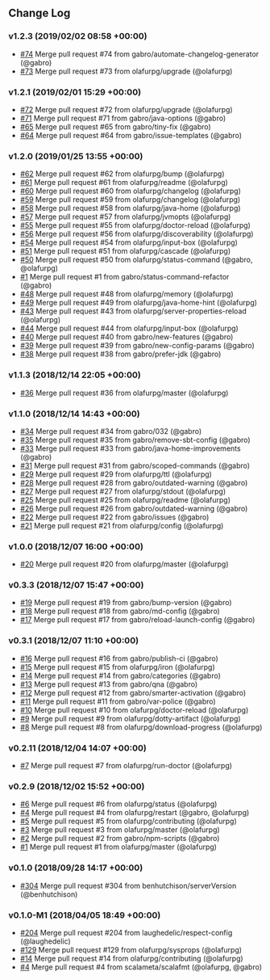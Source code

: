 ## Change Log

### v1.2.3 (2019/02/02 08:58 +00:00)
- [#74](https://github.com/scalameta/metals-vscode/pull/74) Merge pull request #74 from gabro/automate-changelog-generator (@gabro)
- [#73](https://github.com/scalameta/metals-vscode/pull/73) Merge pull request #73 from olafurpg/upgrade (@olafurpg)

### v1.2.1 (2019/02/01 15:29 +00:00)
- [#72](https://github.com/scalameta/metals-vscode/pull/72) Merge pull request #72 from olafurpg/upgrade (@olafurpg)
- [#71](https://github.com/scalameta/metals-vscode/pull/71) Merge pull request #71 from gabro/java-options (@gabro)
- [#65](https://github.com/scalameta/metals-vscode/pull/65) Merge pull request #65 from gabro/tiny-fix (@gabro)
- [#64](https://github.com/scalameta/metals-vscode/pull/64) Merge pull request #64 from gabro/issue-templates (@gabro)

### v1.2.0 (2019/01/25 13:55 +00:00)
- [#62](https://github.com/scalameta/metals-vscode/pull/62) Merge pull request #62 from olafurpg/bump (@olafurpg)
- [#61](https://github.com/scalameta/metals-vscode/pull/61) Merge pull request #61 from olafurpg/readme (@olafurpg)
- [#60](https://github.com/scalameta/metals-vscode/pull/60) Merge pull request #60 from olafurpg/changelog (@olafurpg)
- [#59](https://github.com/scalameta/metals-vscode/pull/59) Merge pull request #59 from olafurpg/changelog (@olafurpg)
- [#58](https://github.com/scalameta/metals-vscode/pull/58) Merge pull request #58 from olafurpg/java-home (@olafurpg)
- [#57](https://github.com/scalameta/metals-vscode/pull/57) Merge pull request #57 from olafurpg/jvmopts (@olafurpg)
- [#55](https://github.com/scalameta/metals-vscode/pull/55) Merge pull request #55 from olafurpg/doctor-reload (@olafurpg)
- [#56](https://github.com/scalameta/metals-vscode/pull/56) Merge pull request #56 from olafurpg/discoverability (@olafurpg)
- [#54](https://github.com/scalameta/metals-vscode/pull/54) Merge pull request #54 from olafurpg/input-box (@olafurpg)
- [#51](https://github.com/scalameta/metals-vscode/pull/51) Merge pull request #51 from olafurpg/cascade (@olafurpg)
- [#50](https://github.com/scalameta/metals-vscode/pull/50) Merge pull request #50 from olafurpg/status-command (@gabro, @olafurpg)
- [#1](https://github.com/scalameta/metals-vscode/pull/1) Merge pull request #1 from gabro/status-command-refactor (@gabro)
- [#48](https://github.com/scalameta/metals-vscode/pull/48) Merge pull request #48 from olafurpg/memory (@olafurpg)
- [#49](https://github.com/scalameta/metals-vscode/pull/49) Merge pull request #49 from olafurpg/java-home-hint (@olafurpg)
- [#43](https://github.com/scalameta/metals-vscode/pull/43) Merge pull request #43 from olafurpg/server-properties-reload (@olafurpg)
- [#44](https://github.com/scalameta/metals-vscode/pull/44) Merge pull request #44 from olafurpg/input-box (@olafurpg)
- [#40](https://github.com/scalameta/metals-vscode/pull/40) Merge pull request #40 from gabro/new-features (@gabro)
- [#39](https://github.com/scalameta/metals-vscode/pull/39) Merge pull request #39 from gabro/new-config-params (@gabro)
- [#38](https://github.com/scalameta/metals-vscode/pull/38) Merge pull request #38 from gabro/prefer-jdk (@gabro)

### v1.1.3 (2018/12/14 22:05 +00:00)
- [#36](https://github.com/scalameta/metals-vscode/pull/36) Merge pull request #36 from olafurpg/master (@olafurpg)

### v1.1.0 (2018/12/14 14:43 +00:00)
- [#34](https://github.com/scalameta/metals-vscode/pull/34) Merge pull request #34 from gabro/032 (@gabro)
- [#35](https://github.com/scalameta/metals-vscode/pull/35) Merge pull request #35 from gabro/remove-sbt-config (@gabro)
- [#33](https://github.com/scalameta/metals-vscode/pull/33) Merge pull request #33 from gabro/java-home-improvements (@gabro)
- [#31](https://github.com/scalameta/metals-vscode/pull/31) Merge pull request #31 from gabro/scoped-commands (@gabro)
- [#29](https://github.com/scalameta/metals-vscode/pull/29) Merge pull request #29 from olafurpg/ttl (@olafurpg)
- [#28](https://github.com/scalameta/metals-vscode/pull/28) Merge pull request #28 from gabro/outdated-warning (@gabro)
- [#27](https://github.com/scalameta/metals-vscode/pull/27) Merge pull request #27 from olafurpg/stdout (@olafurpg)
- [#25](https://github.com/scalameta/metals-vscode/pull/25) Merge pull request #25 from olafurpg/readme (@olafurpg)
- [#26](https://github.com/scalameta/metals-vscode/pull/26) Merge pull request #26 from gabro/outdated-warning (@gabro)
- [#22](https://github.com/scalameta/metals-vscode/pull/22) Merge pull request #22 from gabro/issues (@gabro)
- [#21](https://github.com/scalameta/metals-vscode/pull/21) Merge pull request #21 from olafurpg/config (@olafurpg)

### v1.0.0 (2018/12/07 16:00 +00:00)
- [#20](https://github.com/scalameta/metals-vscode/pull/20) Merge pull request #20 from olafurpg/master (@olafurpg)

### v0.3.3 (2018/12/07 15:47 +00:00)
- [#19](https://github.com/scalameta/metals-vscode/pull/19) Merge pull request #19 from gabro/bump-version (@gabro)
- [#18](https://github.com/scalameta/metals-vscode/pull/18) Merge pull request #18 from gabro/md-config (@gabro)
- [#17](https://github.com/scalameta/metals-vscode/pull/17) Merge pull request #17 from gabro/reload-launch-config (@gabro)

### v0.3.1 (2018/12/07 11:10 +00:00)
- [#16](https://github.com/scalameta/metals-vscode/pull/16) Merge pull request #16 from gabro/publish-ci (@gabro)
- [#15](https://github.com/scalameta/metals-vscode/pull/15) Merge pull request #15 from olafurpg/iron (@olafurpg)
- [#14](https://github.com/scalameta/metals-vscode/pull/14) Merge pull request #14 from gabro/categories (@gabro)
- [#13](https://github.com/scalameta/metals-vscode/pull/13) Merge pull request #13 from gabro/qna (@gabro)
- [#12](https://github.com/scalameta/metals-vscode/pull/12) Merge pull request #12 from gabro/smarter-activation (@gabro)
- [#11](https://github.com/scalameta/metals-vscode/pull/11) Merge pull request #11 from gabro/var-police (@gabro)
- [#10](https://github.com/scalameta/metals-vscode/pull/10) Merge pull request #10 from olafurpg/doctor-reload (@olafurpg)
- [#9](https://github.com/scalameta/metals-vscode/pull/9) Merge pull request #9 from olafurpg/dotty-artifact (@olafurpg)
- [#8](https://github.com/scalameta/metals-vscode/pull/8) Merge pull request #8 from olafurpg/download-progress (@olafurpg)

### v0.2.11 (2018/12/04 14:07 +00:00)
- [#7](https://github.com/scalameta/metals-vscode/pull/7) Merge pull request #7 from olafurpg/run-doctor (@olafurpg)

### v0.2.9 (2018/12/02 15:52 +00:00)
- [#6](https://github.com/scalameta/metals-vscode/pull/6) Merge pull request #6 from olafurpg/status (@olafurpg)
- [#4](https://github.com/scalameta/metals-vscode/pull/4) Merge pull request #4 from olafurpg/restart (@gabro, @olafurpg)
- [#5](https://github.com/scalameta/metals-vscode/pull/5) Merge pull request #5 from olafurpg/contributing (@olafurpg)
- [#3](https://github.com/scalameta/metals-vscode/pull/3) Merge pull request #3 from olafurpg/master (@olafurpg)
- [#2](https://github.com/scalameta/metals-vscode/pull/2) Merge pull request #2 from gabro/npm-scripts (@gabro)
- [#1](https://github.com/scalameta/metals-vscode/pull/1) Merge pull request #1 from olafurpg/master (@olafurpg)

### v0.1.0 (2018/09/28 14:17 +00:00)
- [#304](https://github.com/scalameta/metals-vscode/pull/304) Merge pull request #304 from benhutchison/serverVersion (@benhutchison)

### v0.1.0-M1 (2018/04/05 18:49 +00:00)
- [#204](https://github.com/scalameta/metals-vscode/pull/204) Merge pull request #204 from laughedelic/respect-config (@laughedelic)
- [#129](https://github.com/scalameta/metals-vscode/pull/129) Merge pull request #129 from olafurpg/sysprops (@olafurpg)
- [#14](https://github.com/scalameta/metals-vscode/pull/14) Merge pull request #14 from olafurpg/contributing (@olafurpg)
- [#4](https://github.com/scalameta/metals-vscode/pull/4) Merge pull request #4 from scalameta/scalafmt (@olafurpg, @gabro)